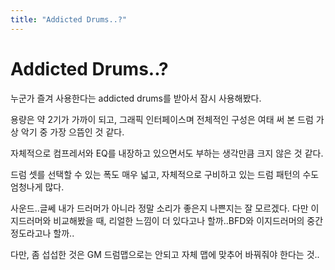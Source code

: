 ```yaml
---
title: "Addicted Drums..?"
---
```

# Addicted Drums..?

누군가 즐겨 사용한다는 addicted drums를 받아서 잠시 사용해봤다.

용량은 약 2기가 가까이 되고, 그래픽 인터페이스며 전체적인 구성은 여태 써 본 드럼 가상 악기 중 가장 으뜸인 것 같다.

자체적으로 컴프레서와 EQ를 내장하고 있으면서도 부하는 생각만큼 크지 않은 것 같다.

드럼 셋를 선택할 수 있는 폭도 매우 넓고, 자체적으로 구비하고 있는 드럼 패턴의 수도 엄청나게 많다.

사운드..글쎄 내가 드러머가 아니라 정말 소리가 좋은지 나쁜지는 잘 모르겠다. 다만 이지드러머와 비교해봤을 때, 리얼한 느낌이 더 있다고나 할까..BFD와 이지드러머의 중간 정도라고나 할까..

다만, 좀 섭섭한 것은 GM 드럼맵으로는 안되고 자체 맵에 맞추어 바꿔줘야 한다는 것..


